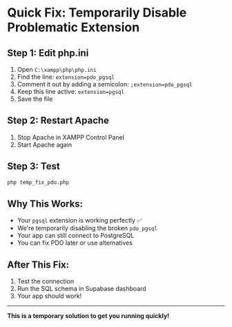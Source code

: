 # Quick Fix: Temporarily Disable Problematic Extension

## Step 1: Edit php.ini

1. Open `C:\xampp\php\php.ini`
2. Find the line: `extension=pdo_pgsql`
3. Comment it out by adding a semicolon: `;extension=pdo_pgsql`
4. Keep this line active: `extension=pgsql`
5. Save the file

## Step 2: Restart Apache

1. Stop Apache in XAMPP Control Panel
2. Start Apache again

## Step 3: Test

```bash
php temp_fix_pdo.php
```

## Why This Works:

- Your `pgsql` extension is working perfectly ✅
- We're temporarily disabling the broken `pdo_pgsql`
- Your app can still connect to PostgreSQL
- You can fix PDO later or use alternatives

## After This Fix:

1. Test the connection
2. Run the SQL schema in Supabase dashboard
3. Your app should work!

---

**This is a temporary solution to get you running quickly!**
